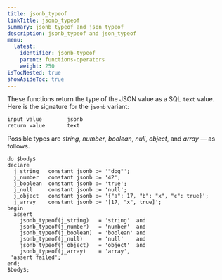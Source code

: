 ```yaml
---
title: jsonb_typeof
linkTitle: jsonb_typeof
summary: jsonb_typeof and json_typeof
description: jsonb_typeof and json_typeof
menu:
  latest:
    identifier: jsonb-typeof
    parent: functions-operators
    weight: 250
isTocNested: true
showAsideToc: true
---
```


These functions return the type of the JSON value as a SQL `text` value. Here is the signature for the `jsonb` variant:

```
input value        jsonb
return value       text
```

Possible types are _string_, _number_, _boolean_, _null_,  _object_, and _array_ — as follows.

```postgresql
do $body$
declare
  j_string   constant jsonb := '"dog"';
  j_number   constant jsonb := '42';
  j_boolean  constant jsonb := 'true';
  j_null     constant jsonb := 'null';
  j_object   constant jsonb := '{"a": 17, "b": "x", "c": true}';
  j_array    constant jsonb := '[17, "x", true]';
begin
  assert
    jsonb_typeof(j_string)   = 'string'  and
    jsonb_typeof(j_number)   = 'number'  and
    jsonb_typeof(j_boolean)  = 'boolean' and
    jsonb_typeof(j_null)     = 'null'    and
    jsonb_typeof(j_object)   = 'object'  and
    jsonb_typeof(j_array)    = 'array',
 'assert failed';
end;
$body$;
```
